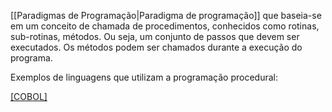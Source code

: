 [[Paradigmas de Programação|Paradigma de programação]] que baseia-se em um conceito de chamada de procedimentos, conhecidos como rotinas, sub-rotinas, métodos. Ou seja, um conjunto de passos que devem ser executados. Os métodos podem ser chamados durante a execução do programa.

Exemplos de linguagens que utilizam a programação procedural:

[[COBOL]](?)
